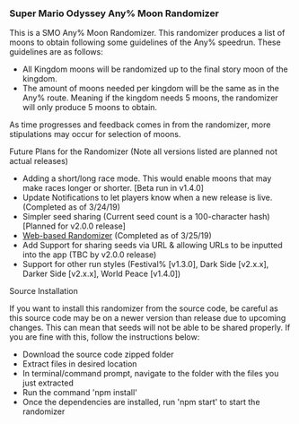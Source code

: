 <h3>Super Mario Odyssey Any% Moon Randomizer</h3>
<p>This is a SMO Any% Moon Randomizer. This randomizer produces a list of moons to obtain following some guidelines of the Any% speedrun. These guidelines are as follows:
<ul>
<li>All Kingdom moons will be randomized up to the final story moon of the kingdom.</li>
<li>The amount of moons needed per kingdom will be the same as in the Any% route. Meaning if the kingdom needs 5 moons, the randomizer will only produce 5 moons to obtain.</li>
</ul>
As time progresses and feedback comes in from the randomizer, more stipulations may occur for selection of moons.</p>
<p>Future Plans for the Randomizer (Note all versions listed are planned not actual releases)
<ul>
<li>Adding a short/long race mode. This would enable moons that may make races longer or shorter. [Beta run in v1.4.0]</li>
<li>Update Notifications to let players know when a new release is live. (Completed as of 3/24/19)</li>
<li>Simpler seed sharing (Current seed count is a 100-character hash) [Planned for v2.0.0 release]</li>
<li><a href="https://smorando.rampantepsilon.site">Web-based Randomizer</a> (Completed as of 3/25/19)</li>
<li>Add Support for sharing seeds via URL & allowing URLs to be inputted into the app (TBC by v2.0.0 release)</li>
<li>Support for other run styles (Festival% [v1.3.0], Dark Side [v2.x.x], Darker Side [v2.x.x], World Peace [v1.4.0])</li>
</ul>
</p>
<p>Source Installation</p>
<p>If you want to install this randomizer from the source code, be careful as this source code may be on a newer version than release due to upcoming changes. This can mean that seeds will not be able to be shared properly. If you are fine with this, follow the instructions below:
<ul>
<li>Download the source code zipped folder</li>
<li>Extract files in desired location</li>
<li>In terminal/command prompt, navigate to the folder with the files you just extracted</li>
<li>Run the command 'npm install'</li>
<li>Once the dependencies are installed, run 'npm start' to start the randomizer</li>
</ul>
</p>
